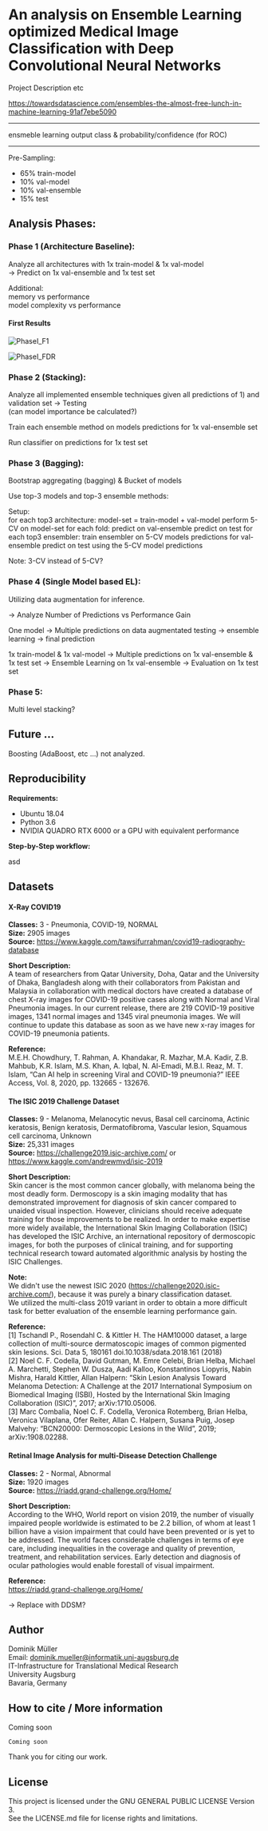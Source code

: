 # An analysis on Ensemble Learning optimized Medical Image Classification with Deep Convolutional Neural Networks

Project Description etc

https://towardsdatascience.com/ensembles-the-almost-free-lunch-in-machine-learning-91af7ebe5090

--------------------------------------------

ensmeble learning output
class & probability/confidence (for ROC)

--------------------------------------------

Pre-Sampling:
- 65% train-model
- 10% val-model
- 10% val-ensemble
- 15% test

## Analysis Phases:

### Phase 1 (Architecture Baseline):

Analyze all architectures with 1x train-model & 1x val-model   
->   Predict on 1x val-ensemble and 1x test set

Additional:  
memory vs performance  
model complexity vs performance  

#### First Results

![PhaseI_F1](docs/plot.F1.png)

![PhaseI_FDR](docs/plot.FDR.png)

### Phase 2 (Stacking):

Analyze all implemented ensemble techniques given all predictions of 1) and validation set -> Testing  
(can model importance be calculated?)  

Train each ensemble method on models predictions for 1x val-ensemble set

Run classifier on predictions for 1x test set

### Phase 3 (Bagging):

Bootstrap aggregating (bagging) & Bucket of models

Use top-3 models and top-3 ensemble methods:  

Setup:  
for each top3 architecture:
  model-set = train-model + val-model
  perform 5-CV on model-set
  for each fold:
    predict on val-ensemble
    predict on test
  for each top3 ensembler:
    train ensembler on 5-CV models predictions for val-ensemble
    predict on test using the 5-CV model predictions

Note: 3-CV instead of 5-CV?

### Phase 4 (Single Model based EL):
Utilizing data augmentation for inference.

-> Analyze Number of Predictions vs Performance Gain

One model -> Multiple predictions on data augmentated testing -> ensemble learning -> final prediction

1x train-model & 1x val-model
-> Multiple predictions on 1x val-ensemble & 1x test set
-> Ensemble Learning on 1x val-ensemble
-> Evaluation on 1x test set

### Phase 5:

Multi level stacking?


## Future ...

Boosting (AdaBoost, etc ...) not analyzed.

## Reproducibility

**Requirements:**
- Ubuntu 18.04
- Python 3.6
- NVIDIA QUADRO RTX 6000 or a GPU with equivalent performance

**Step-by-Step workflow:**

asd



## Datasets

#### X-Ray COVID19

**Classes:** 3 - Pneumonia, COVID-19, NORMAL  
**Size:** 2905 images  
**Source:** https://www.kaggle.com/tawsifurrahman/covid19-radiography-database  

**Short Description:**  
A team of researchers from Qatar University, Doha, Qatar and the University of Dhaka, Bangladesh along with their collaborators from Pakistan and Malaysia in collaboration with medical doctors have created a database of chest X-ray images for COVID-19 positive cases along with Normal and Viral Pneumonia images. In our current release, there are 219 COVID-19 positive images, 1341 normal images and 1345 viral pneumonia images. We will continue to update this database as soon as we have new x-ray images for COVID-19 pneumonia patients.

**Reference:**  
M.E.H. Chowdhury, T. Rahman, A. Khandakar, R. Mazhar, M.A. Kadir, Z.B. Mahbub, K.R. Islam, M.S. Khan, A. Iqbal, N. Al-Emadi, M.B.I. Reaz, M. T. Islam, “Can AI help in screening Viral and COVID-19 pneumonia?” IEEE Access, Vol. 8, 2020, pp. 132665 - 132676.

#### The ISIC 2019 Challenge Dataset

**Classes:** 9 - Melanoma, Melanocytic nevus, Basal cell carcinoma, Actinic keratosis, Benign keratosis, Dermatofibroma, Vascular lesion, Squamous cell carcinoma, Unknown  
**Size:** 25,331 images  
**Source:** https://challenge2019.isic-archive.com/ or https://www.kaggle.com/andrewmvd/isic-2019

**Short Description:**  
Skin cancer is the most common cancer globally, with melanoma being the most deadly form. Dermoscopy is a skin imaging modality that has demonstrated improvement for diagnosis of skin cancer compared to unaided visual inspection. However, clinicians should receive adequate training for those improvements to be realized. In order to make expertise more widely available, the International Skin Imaging Collaboration (ISIC) has developed the ISIC Archive, an international repository of dermoscopic images, for both the purposes of clinical training, and for supporting technical research toward automated algorithmic analysis by hosting the ISIC Challenges.

**Note:**  
We didn't use the newest ISIC 2020 (https://challenge2020.isic-archive.com/), because it was purely a binary classification dataset.  
We utilized the multi-class 2019 variant in order to obtain a more difficult task for better evaluation of the ensemble learning performance gain.  

**Reference:**  
[1] Tschandl P., Rosendahl C. & Kittler H. The HAM10000 dataset, a large collection of multi-source dermatoscopic images of common pigmented skin lesions. Sci. Data 5, 180161 doi.10.1038/sdata.2018.161 (2018)  
[2] Noel C. F. Codella, David Gutman, M. Emre Celebi, Brian Helba, Michael A. Marchetti, Stephen W. Dusza, Aadi Kalloo, Konstantinos Liopyris, Nabin Mishra, Harald Kittler, Allan Halpern: “Skin Lesion Analysis Toward Melanoma Detection: A Challenge at the 2017 International Symposium on Biomedical Imaging (ISBI), Hosted by the International Skin Imaging Collaboration (ISIC)”, 2017; arXiv:1710.05006.  
[3] Marc Combalia, Noel C. F. Codella, Veronica Rotemberg, Brian Helba, Veronica Vilaplana, Ofer Reiter, Allan C. Halpern, Susana Puig, Josep Malvehy: “BCN20000: Dermoscopic Lesions in the Wild”, 2019; arXiv:1908.02288.  


#### Retinal Image Analysis for multi-Disease Detection Challenge

**Classes:** 2 - Normal, Abnormal  
**Size:** 1920 images  
**Source:** https://riadd.grand-challenge.org/Home/  

**Short Description:**  
According to the WHO,  World report on vision 2019, the number of visually impaired people worldwide is estimated to be 2.2 billion, of whom at least 1 billion have a vision impairment that could have been prevented or is yet to be addressed. The world faces considerable challenges in terms of eye care, including inequalities in the coverage and quality of prevention, treatment, and rehabilitation services. Early detection and diagnosis of ocular pathologies would enable forestall of visual impairment.

**Reference:**  
https://riadd.grand-challenge.org/Home/


-> Replace with DDSM?

## Author

Dominik Müller\
Email: dominik.mueller@informatik.uni-augsburg.de\
IT-Infrastructure for Translational Medical Research\
University Augsburg\
Bavaria, Germany

## How to cite / More information

Coming soon

```
Coming soon
```

Thank you for citing our work.

## License

This project is licensed under the GNU GENERAL PUBLIC LICENSE Version 3.\
See the LICENSE.md file for license rights and limitations.

